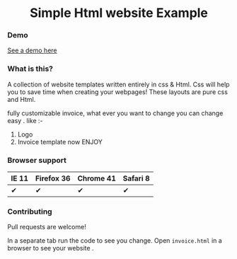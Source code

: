 <h1 align="center">Simple Html website Example</h1>

### Demo

[See a demo here](https://sd-shivam.github.io/basicwebsite)

### What is this?

A collection of website templates written entirely in css & Html.
Css will help you to save time when creating your webpages! 
These layouts are pure css and Html.

fully customizable invoice, what ever you want to change you can change easy .
like :-
1) Logo
2) Invoice template
now ENJOY


### Browser support


IE 11  | Firefox 36 | Chrome 41 | Safari 8
------ | ---------- | --------- | --------
| ✔ | ✔| ✔ | ✔     | ✔ | ✔    | ✔ | ✔

### Contributing

Pull requests are welcome!

In a separate tab run the code to see you change. Open `invoice.html`
in a browser to see your website .

